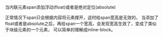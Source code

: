 当内联元素span添加浮动(float)或者是绝对定位(absolute)


正常情况下span只会根据内容将元素撑开，这时给span宽高是无效的，
当添加了float或者是absolute之后，再给span一个宽高，会发现宽高生效了，变成了类似于块级元素的一个元素，
可以简单的理解成inline-block。
